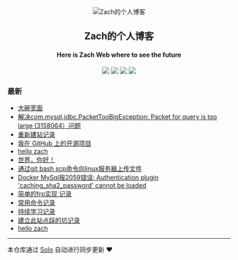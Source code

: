 <p align="center"><img alt="Zach的个人博客" src="https://img.hacpai.com/file/2019/09/ironman-e061e5f1.png"></p><h2 align="center">
Zach的个人博客
</h2>

<h4 align="center">Here is Zach Web where to see the future</h4>
<p align="center"><a title="Zach的个人博客" target="_blank" href="https://github.com/ZachNeverGiveup/solo-blog"><img src="https://img.shields.io/github/last-commit/ZachNeverGiveup/solo-blog.svg?style=flat-square&color=FF9900"></a>
<a title="GitHub repo size in bytes" target="_blank" href="https://github.com/ZachNeverGiveup/solo-blog"><img src="https://img.shields.io/github/repo-size/ZachNeverGiveup/solo-blog.svg?style=flat-square"></a>
<a title="Solo Version" target="_blank" href="https://github.com/b3log/solo/releases"><img src="https://img.shields.io/badge/solo-3.6.4-f1e05a.svg?style=flat-square&color=blueviolet"></a>
<a title="Hits" target="_blank" href="https://github.com/b3log/hits"><img src="https://hits.b3log.org/ZachNeverGiveup/solo-blog.svg"></a></p>

### 最新

* [大碗宽面](https://www.chinazach.com/articles/2019/09/21/1569067634363.html)
* [解决com.mysql.jdbc.PacketTooBigException: Packet for query is too large (3158064）问题](https://www.chinazach.com/articles/2019/09/16/1568636694880.html)
* [重新建站记录](https://www.chinazach.com/articles/2019/09/16/1568615402110.html)
* [我在 GitHub 上的开源项目](https://www.chinazach.com/my-github-repos)
* [hello zach](https://www.chinazach.com/articles/2019/09/16/1568606772425.html)
* [世界，你好！](https://www.chinazach.com/hello-solo)
* [通过git bash scp命令向linux服务器上传文件](https://www.chinazach.com/articles/2019/09/11/1568182658711.html)
* [Docker MySql报2059错误: Authentication plugin 'caching_sha2_password' cannot be loaded](https://www.chinazach.com/articles/2019/09/02/1567417464250.html)
* [简单的frp实现 记录](https://www.chinazach.com/articles/2019/09/02/1567413241983.html)
* [常用命令记录](https://www.chinazach.com/articles/2019/09/02/1567407279905.html)
* [持续学习记录](https://www.chinazach.com/articles/2019/09/02/1567396065329.html)
* [建立此站点踩的坑记录](https://www.chinazach.com/articles/2019/08/30/1567156731869.html)
* [hello zach](https://www.chinazach.com/articles/2019/08/30/1567155661571.html)



---

本仓库通过 [Solo](https://github.com/b3log/solo) 自动进行同步更新 ❤️ 